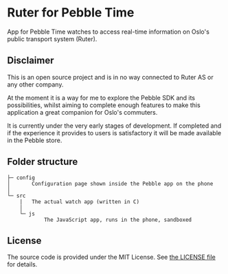 # Ruter for Pebble Time

App for Pebble Time watches to access real-time information on Oslo's public transport system (Ruter).

## Disclaimer

This is an open source project and is in no way connected to Ruter AS or any other company.

At the moment it is a way for me to explore the Pebble SDK and its possibilities, whilst aiming to complete enough
features to make this application a great companion for Oslo's commuters.

It is currently under the very early stages of development. If completed and if the experience it provides to users is
satisfactory it will be made available in the Pebble store.

## Folder structure

```
├─ config
│       Configuration page shown inside the Pebble app on the phone
│
└─ src
    |   The actual watch app (written in C)
    │
    └─ js
            The JavaScript app, runs in the phone, sandboxed
```

## License

The source code is provided under the MIT License. See [the LICENSE file](LICENSE) for details.
